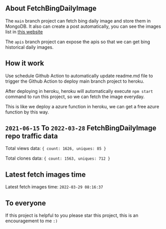 ## About FetchBingDailyImage

The `main` branch project can fetch bing daily image and store them in MongoDB.
It also can create a post automatically, you can see the images list in [this website](https://oursalbum.netlify.app)

The `apis` branch project can expose the apis so that we can get bing historical daily images.

## How it work

Use schedule Github Action to automatically update readme.md file to trigger the Github Action to deploy main branch project to heroku.

After deploying in heroku, heroku will automatically execute `npm start` command to run this project, so we can fetch the image everyday.

This is like we deploy a azure function in heroku, we can get a free azure function by this way.

## `2021-06-15` To `2022-03-28` FetchBingDailyImage repo traffic data

Total views data: `{ count: 1626, uniques: 85 }`

Total clones data: `{ count: 1563, uniques: 712 }`

## Latest fetch images time

Latest fetch images time: `2022-03-29 08:16:37`

## To everyone

If this project is helpful to you please star this project, this is an encouragement to me `:)`



